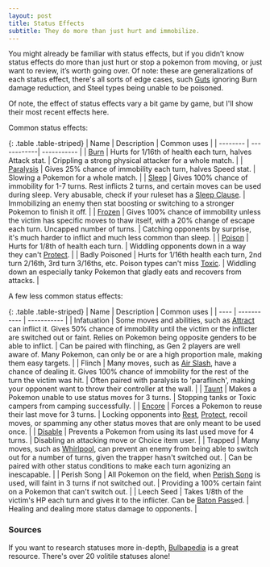 ```yaml
---
layout: post
title: Status Effects
subtitle: They do more than just hurt and immobilize.
---
```


You might already be familiar with status effects, but if you didn’t know status effects do more than just hurt or stop a pokemon from moving, or just want to review, it’s worth going over. Of note: these are generalizations of each status effect, there's all sorts of edge cases, such [Guts](https://www.serebii.net/abilitydex/guts.shtml) ignoring Burn damage reduction, and Steel types being unable to be poisoned. 

Of note, the effect of status effects vary a bit game by game, but I'll show their most recent effects here. 

Common status effects:

{: .table .table-striped}
| Name     | Description | Common uses |
| -------- | ------------| ----------- |
| [Burn](https://www.serebii.net/games/status.shtml#burn) | Hurts for 1/16th of health each turn, halves Attack stat. | Crippling a strong physical attacker for a whole match. |
| [Paralysis](https://www.serebii.net/games/status.shtml#paralysis) | Gives 25% chance of immobility each turn, halves Speed stat. | Slowing a Pokemon for a whole match. |
| [Sleep](https://www.serebii.net/games/status.shtml#sleep) | Gives 100% chance of immobility for 1-7 turns. Rest inflicts 2 turns, and certain moves can be used during sleep. Very abusable, check if your ruleset has a [Sleep Clause](https://pokemondb.net/pokebase/50429/what-is-the-sleep-clause). | Immobilizing an enemy then stat boosting or switching to a stronger Pokemon to finish it off. |
| [Frozen](https://www.serebii.net/games/status.shtml#freeze) | Gives 100% chance of immobility unless the victim has specific moves to thaw itself, with a 20% change of escape each turn. Uncapped number of turns. | Catching opponents by surprise, it's much harder to inflict and much less common than sleep. |
| [Poison](https://www.serebii.net/games/status.shtml#poison) | Hurts for 1/8th of health each turn. | Widdling opponents down in a way they can't [Protect](https://serebii.net/attackdex-swsh/protect.shtml). |
| Badly Poisoned | Hurts for 1/16th health each turn, 2nd turn 2/16th, 3rd turn 3/16ths, etc. Poison types can't miss [Toxic](https://www.serebii.net/attackdex-swsh/toxic.shtml). | Widdling down an especially tanky Pokemon that gladly eats and recovers from attacks. |

A few less common status effects:

{: .table .table-striped}
| Name | Description | Common uses |
| ---- | ----------- | ----------- |
| Infatuation | Some moves and abilities, such as [Attract](https://www.serebii.net/attackdex-swsh/taunt.shtml) can inflict it. Gives 50% chance of immobility until the victim or the inflicter are switched out or faint. Relies on Pokemon being opposite genders to be able to inflict. | Can be paired with flinching, as Gen 2 players are well aware of. Many Pokemon, can only be or are a high proportion male, making them easy targets. |
| Flinch | Many moves, such as [Air Slash](https://www.serebii.net/attackdex-swsh/airslash.shtml), have a chance of dealing it. Gives 100% chance of immobility for the rest of the turn the victim was hit. | Often paired with paralysis to 'paraflinch', making your opponent want to throw their controller at the wall. |
| [Taunt](https://www.serebii.net/attackdex-swsh/taunt.shtml) | Makes a Pokemon unable to use status moves for 3 turns. | Stopping tanks or Toxic campers from camping successfully. |
| [Encore](https://www.serebii.net/attackdex-swsh/encore.shtml) | Forces a Pokemon to reuse their last move for 3 turns. | Locking opponents into [Rest](https://www.serebii.net/attackdex-swsh/rest.shtml), [Protect](https://www.serebii.net/attackdex-swsh/protect.shtml), recoil moves, or spamming any other status moves that are only meant to be used once. |
| [Disable](https://www.serebii.net/attackdex-swsh/encore.shtml) | Prevents a Pokemon from using its last used move for 4 turns. | Disabling an attacking move or Choice item user. |
| Trapped | Many moves, such as [Whirlpool](https://www.serebii.net/attackdex-swsh/encore.shtml), can prevent an enemy from being able to switch out for a number of turns, given the trapper hasn't switched out. | Can be paired with other status conditions to make each turn agonizing an inescapable. |
| Perish Song | All Pokemon on the field, when [Perish Song](https://www.serebii.net/attackdex-swsh/perishsong.shtml) is used, will faint in 3 turns if not switched out. | Providing a 100% certain faint on a Pokemon that can't switch out. |
| Leech Seed | Takes 1/8th of the victim's HP each turn and gives it to the inflicter. Can be [Baton Pass](https://www.serebii.net/attackdex-swsh/batonpass.shtml)ed. | Healing and dealing more status damage to opponents. |

### Sources

If you want to research statuses more in-depth, [Bulbapedia](https://bulbapedia.bulbagarden.net/wiki/Status_condition) is a great resource. There's over 20 volitile statuses alone!
